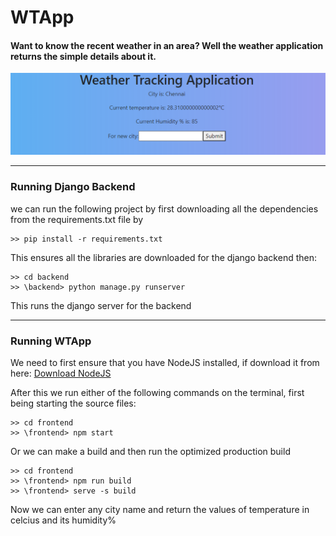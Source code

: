 # WTApp
#### Want to know the recent weather in an area? Well the weather application returns the simple details about it.
![Image](image.png)
- - - -
### Running Django Backend
we can run the following project by first downloading all the dependencies from the requirements.txt file by
```
>> pip install -r requirements.txt
```
This ensures all the libraries are downloaded for the django backend then:
```
>> cd backend
>> \backend> python manage.py runserver
```
This runs the django server for the backend
- - - -
### Running WTApp
We need to first ensure that you have NodeJS installed, if download it from here: [Download NodeJS](https://nodejs.org/en)

After this we run either of the following commands on the terminal, first being starting the source files:
```
>> cd frontend
>> \frontend> npm start
```
Or we can make a build and then run the optimized production build
```
>> cd frontend
>> \frontend> npm run build
>> \frontend> serve -s build
```
Now we can enter any city name and return the values of temperature in celcius and its humidity%
